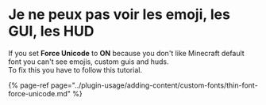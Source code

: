 # Je ne peux pas voir les emoji, les GUI, les HUD

If you set **Force Unicode** to **ON** because you don't like Minecraft default font you can't see emojis, custom guis and huds.  
To fix this you have to follow this tutorial.  


{% page-ref page="../plugin-usage/adding-content/custom-fonts/thin-font-force-unicode.md" %}

